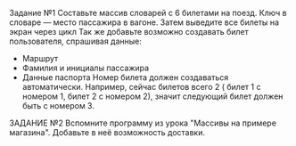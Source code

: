 Задание №1
Составьте массив словарей с 6 билетами на поезд.
Ключ в словаре — место пассажира в вагоне.
Затем выведите все билеты на экран через цикл
Так же добавьте возможно создавать билет пользователя, спрашивая данные:
- Маршрут
- Фамилия и инициалы пассажира
- Данные паспорта
Номер билета должен создаваться автоматически. Например, сейчас билетов всего 2 ( билет 1 с номером 1, билет 2 с номером 2), значит следующий билет должен быть с номером 3.

ЗАДАНИЕ №2
Вспомните программу из урока "Массивы на примере магазина". Добавьте в неё возможность доставки.